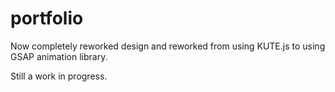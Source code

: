 # portfolio

Now completely reworked design and reworked from using KUTE.js to using GSAP animation library.

Still a work in progress.
